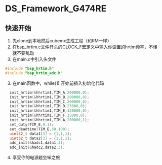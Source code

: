 # DS_Framework_G474RE

## 快速开始
1. 先clone到本地然后cubemx生成工程（和RM一样）
2. 在bsp_hrtim.c文件开头的CLOCK_F宏定义中输入你设置的hrtim频率，不懂就不要乱动
2. 在main.c中引入头文件
```c++
#include "bsp_hrtim.h"
#include "bsp_hrtim_adc.h"
```
3. 在main函数中，while(1) 开始前插入初始化代码
```c++
  init_hrtim(&hhrtim1,TIM_A,200000,0);
  init_hrtim(&hhrtim1,TIM_B,200000,0);
  init_hrtim(&hhrtim1,TIM_C,200000,0);
  init_hrtim(&hhrtim1,TIM_D,25000,0);
  init_hrtim(&hhrtim1,TIM_E,120000,0);
  init_hrtim(&hhrtim1,TIM_F,15000,0);
  init_hrtim(&hhrtim1,TIM_A,200000,1);
  set_duty(TIM_E,0.1);
  set_deadtime(TIM_E,60,100);
  uint32_t data1[3] = {1,1,1};
  uint32_t data2[3] = {1,1,1};
  adc_init(&hadc1,data1,3);
  adc_init(&hadc2,data2,3);
```
4. 享受你的电源题坐牢之旅